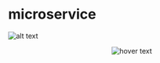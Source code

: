 # microservice
![alt text](https://github.com/Dmytruto/microservice/Diagram.png)
<p align="center">
  <img src="https://github.com/Dmytruto/microservice/Diagram.png" title="hover text">
</p>
